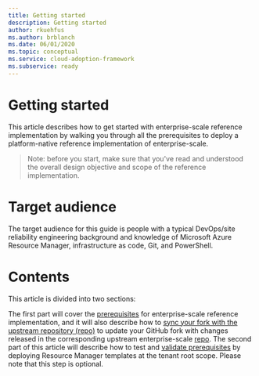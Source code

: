 ```yaml
---
title: Getting started
description: Getting started
author: rkuehfus
ms.author: brblanch
ms.date: 06/01/2020
ms.topic: conceptual
ms.service: cloud-adoption-framework
ms.subservice: ready
---
```


# Getting started

This article describes how to get started with enterprise-scale reference implementation by walking you through all the prerequisites to deploy a platform-native reference implementation of enterprise-scale.
> Note: before you start, make sure that you've read and understood the overall design objective and scope of the reference implementation.

# Target audience

The target audience for this guide is people with a typical DevOps/site reliability engineering background and knowledge of Microsoft Azure Resource Manager, infrastructure as code, Git, and PowerShell.

# Contents

This article is divided into two sections:

 The first part will cover the [prerequisites](./prerequisites.md) for enterprise-scale reference implementation, and it will also describe how to [sync your fork with the upstream repository (repo)](./prerequisites.md#sync-your-fork-with-upstream-repo) to update your GitHub fork with changes released in the corresponding upstream enterprise-scale [repo](https://github.com/Azure/CET-NorthStar). The second part of this article will describe how to test and [validate prerequisites](./validate-prerequisites.md) by deploying Resource Manager templates at the tenant root scope. Please note that this step is optional.
